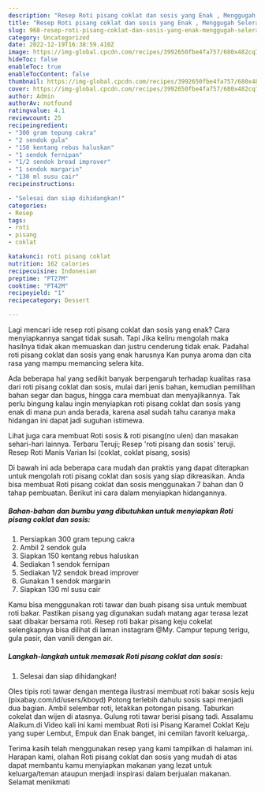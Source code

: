 ```yaml
---
description: "Resep Roti pisang coklat dan sosis yang Enak , Menggugah Selera"
title: "Resep Roti pisang coklat dan sosis yang Enak , Menggugah Selera"
slug: 968-resep-roti-pisang-coklat-dan-sosis-yang-enak-menggugah-selera
category: Uncategorized
date: 2022-12-19T16:38:59.410Z
image: https://img-global.cpcdn.com/recipes/3992650fbe4fa757/680x482cq70/roti-pisang-coklat-dan-sosis-foto-resep-utama.jpg
hideToc: false
enableToc: true
enableTocContent: false
thumbnail: https://img-global.cpcdn.com/recipes/3992650fbe4fa757/680x482cq70/roti-pisang-coklat-dan-sosis-foto-resep-utama.jpg
cover: https://img-global.cpcdn.com/recipes/3992650fbe4fa757/680x482cq70/roti-pisang-coklat-dan-sosis-foto-resep-utama.jpg
author: Admin
authorAv: notfound
ratingvalue: 4.1
reviewcount: 25
recipeingredient:
- "300 gram tepung cakra"
- "2 sendok gula"
- "150 kentang rebus haluskan"
- "1 sendok fernipan"
- "1/2 sendok bread improver"
- "1 sendok margarin"
- "130 ml susu cair"
recipeinstructions:

- "Selesai dan siap dihidangkan!"
categories:
- Resep
tags:
- roti
- pisang
- coklat

katakunci: roti pisang coklat 
nutrition: 162 calories
recipecuisine: Indonesian
preptime: "PT27M"
cooktime: "PT42M"
recipeyield: "1"
recipecategory: Dessert

---
```



Lagi mencari ide resep roti pisang coklat dan sosis yang enak? Cara menyiapkannya sangat tidak susah. Tapi Jika keliru mengolah maka hasilnya tidak akan memuaskan dan justru cenderung tidak enak. Padahal roti pisang coklat dan sosis yang enak harusnya Kan punya aroma dan cita rasa yang mampu memancing selera kita.


Ada beberapa hal yang sedikit banyak berpengaruh terhadap kualitas rasa dari roti pisang coklat dan sosis, mulai dari jenis bahan, kemudian pemilihan bahan segar dan bagus, hingga cara membuat dan menyajikannya. Tak perlu bingung kalau ingin menyiapkan roti pisang coklat dan sosis yang enak di mana pun anda berada, karena asal sudah tahu caranya maka hidangan ini dapat jadi suguhan istimewa.

Lihat juga cara membuat Roti sosis &amp; roti pisang(no ulen) dan masakan sehari-hari lainnya. Terbaru Teruji; Resep &#39;roti pisang dan sosis&#39; teruji. Resep Roti Manis Varian Isi (coklat, coklat pisang, sosis)


Di bawah ini ada beberapa cara mudah dan praktis yang dapat diterapkan untuk mengolah roti pisang coklat dan sosis yang siap dikreasikan. Anda bisa membuat Roti pisang coklat dan sosis menggunakan 7 bahan dan 0 tahap pembuatan. Berikut ini cara dalam menyiapkan hidangannya.

<!--inarticleads1-->

##### Bahan-bahan dan bumbu yang dibutuhkan untuk menyiapkan Roti pisang coklat dan sosis:

1. Persiapkan 300 gram tepung cakra
1. Ambil 2 sendok gula
1. Siapkan 150 kentang rebus haluskan
1. Sediakan 1 sendok fernipan
1. Sediakan 1/2 sendok bread improver
1. Gunakan 1 sendok margarin
1. Siapkan 130 ml susu cair


Kamu bisa menggunakan roti tawar dan buah pisang sisa untuk membuat roti bakar. Pastikan pisang yag digunakan sudah matang agar terasa lezat saat dibakar bersama roti. Resep roti bakar pisang keju cokelat selengkapnya bisa dilihat di laman instagram @My. Campur tepung terigu, gula pasir, dan vanili dengan air. 

<!--inarticleads2-->

##### Langkah-langkah untuk memasak Roti pisang coklat dan sosis:


1. Selesai dan siap dihidangkan!

Oles tipis roti tawar dengan mentega ilustrasi membuat roti bakar sosis keju (pixabay.com/id/users/kboyd) Potong terlebih dahulu sosis sapi menjadi dua bagian. Ambil selembar roti, letakkan potongan pisang. Taburkan cokelat dan wijen di atasnya. Gulung roti tawar berisi pisang tadi. Assalamu Alaikum.di Video kali ini kami membuat Roti isi Pisang Karamel Coklat Keju yang super Lembut, Empuk dan Enak banget, ini cemilan favorit keluarga,. 

Terima kasih telah menggunakan resep yang kami tampilkan di halaman ini. Harapan kami, olahan Roti pisang coklat dan sosis yang mudah di atas dapat membantu kamu menyiapkan makanan yang lezat untuk keluarga/teman ataupun menjadi inspirasi dalam berjualan makanan. Selamat menikmati
